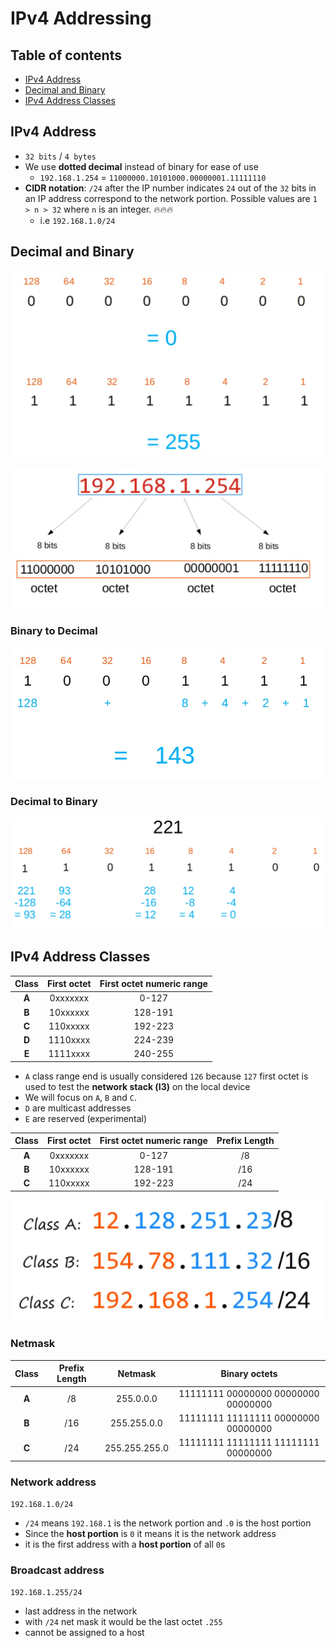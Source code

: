 # IPv4 Addressing


## Table of contents
* [IPv4 Address](#ipv4-address)
* [Decimal and Binary](#decimal-and-binary)
* [IPv4 Address Classes](#ipv4-address-classes)


## IPv4 Address

* `32 bits` / `4 bytes`
* We use **dotted decimal** instead of binary for ease of use
    * `192.168.1.254` = `11000000.10101000.00000001.11111110`
* **CIDR notation**: `/24` after the IP number indicates `24` out of the `32` bits in an IP address correspond to the network portion. Possible values are `1 > n > 32` where `n` is an integer. 🔥🔥🔥
    * i.e `192.168.1.0/24`

## Decimal and Binary

![Min/Max binary octet](docs/min_max_octet_1.png)

![](docs/min_max_octet_2.png)

### Binary to Decimal

![](docs/binary_to_decimal.png)

### Decimal to Binary

![](docs/decimal_to_binary.png)


## IPv4 Address Classes

| Class | First octet | First octet numeric range |
| :-: | :-: | :-: |
| **A** | 0xxxxxxx | 0-127 |
| **B** | 10xxxxxx | 128-191 |
| **C** | 110xxxxx | 192-223 |
| **D** | 1110xxxx | 224-239 |
| **E** | 1111xxxx | 240-255 |

* `A` class range end is usually considered `126` because `127` first octet is used to test the **network stack (l3)** on the local device
* We will focus on `A`, `B` and `C`.
* `D` are multicast addresses
* `E` are reserved (experimental)

| Class | First octet | First octet numeric range | Prefix Length |
| :-: | :-: | :-: | :-: |
| **A** | 0xxxxxxx | 0-127 | /8 |
| **B** | 10xxxxxx | 128-191 | /16 |
| **C** | 110xxxxx | 192-223 | /24 |

![](docs/ipv4_address_classes.png)

### Netmask

| Class | Prefix Length | Netmask | Binary octets |
| :-: | :-: | :-: | :-: |
| **A** | /8 | 255.0.0.0 | 11111111 00000000 00000000 00000000 |
| **B** | /16 | 255.255.0.0 | 11111111 11111111 00000000 00000000 |
| **C** | /24 | 255.255.255.0 | 11111111 11111111 11111111 00000000 |

### Network address

`192.168.1.0/24`

* `/24` means `192.168.1` is the network portion and `.0` is the host portion
* Since the **host portion** is `0` it means it is the network address
* it is the first address with a **host portion** of all `0`s

### Broadcast address

`192.168.1.255/24`

* last address in the network
* with `/24` net mask it would be the last octet `.255`
* cannot be assigned to a host
